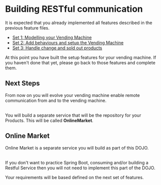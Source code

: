 # Building RESTful communication

It is expected that you already implemented all features described in the previous feature files. 

* [Set 1: Modelling your Vending Machine](/feature-descriptions/features-set1.md)
* [Set 2: Add behaviours and setup the Vending Machine](/feature-descriptions/features-set2.md)
* [Set 3: Handle change and sold out products](/feature-descriptions/features-set3.md)

At this point you have built the setup features for your vending machine. 
If you haven't done that yet, please go back to those features and complete them.  

## Next Steps

From now on you will evolve your vending machine enable remote communication from and to the vending machine. 

<br>You will build a separate service that will be the repository for your Products. This will be called **OnlineMarket**.

## Online Market
Online Market is a separate service you will build as part of this DOJO. 

<br>If you don't want to practice Spring Boot, consuming and/or building a Restful Service then you will not need to implement this part of the DOJO.

Your requirements will be based defined on the next set of features. 

